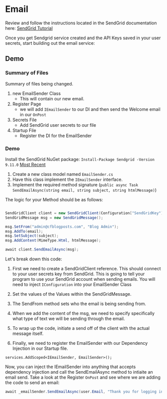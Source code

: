 # Email

Review and follow the instructions located in the SendGrid documentation here:
[SendGrid Tutorial](https://docs.microsoft.com/en-us/azure/sendgrid-dotnet-how-to-send-email)


Once you get Sendgrid service created and the API Keys saved in your user secrets, start building out
the email service:

## Demo

### Summary of Files
 
Summary of files being changed.

1. new EmailSender Class
    - This will contain our new email. 
2. Register Page
    - we will add `IEmailSender` to our DI and then send the Welcome email in our `OnPost`
3. Secrets File
    - Add SendGrid user secrets to our file
4. Startup File
    - Register the DI for the EmailSender


### Demo

Install the SendGrid NuGet package:
`Install-Package Sendgrid -Version 9.11.0`
[Most Recent](https://www.nuget.org/packages/Sendgrid)

1.  Create a new class model named `EmailSender.cs`
2.  Have this class implement the `IEmailSender` interface. 
3.  Implement the required method signature (`public async Task SendEmailAsync(string email, string subject, string htmlMessage)`)

The logic for your Method should be as follows:

```csharp

SendGridClient client = new SendGridClient(Configuration["SendGridKey"]);
SendGridMessage msg = new SendGridMessage();

msg.SetFrom("admin@cfblogposts.com", "Blog Admin");
msg.AddTo(email);
msg.SetSubject(subject);
msg.AddContent(MimeType.Html, htmlMessage);

await client.SendEmailAsync(msg);
```

Let's break down this code:

1. First we need to create a SendGridClient reference. This should connect to your 
user secrets key from SendGrid. This is going to tell your program to use your SendGrid account
when sending emails. You will need to inject `IConfiguration` into your EmailSender Class

2. Set the values of the Values within the SendGridMessage. 
3. The SendFrom method sets who the email is being sending from. 
4. When we add the content of the msg, we need to specify specifically what type of 
text we will be sending through the email. 
5. To wrap up the code, initiate a send off of the client with the actual message itself.
6. Finally, we need to register the EmailSender with our Dependency Injection in 
 our Startup file.

```
services.AddScoped<IEmailSender, EmailSender>();
``` 

Now, you can inject the IEmailSender into anything that accepts dependency injection and call the SendEmailAsync
method to intiaite an email send. Take a look at the Register `OnPost` and see where we are adding
the code to send an email:

```csharp
await _emailSender.SendEmailAsync(user.Email, "Thank you for logging in", 	"<p>Thank you for logging in </p>");
```


